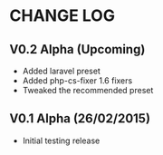 CHANGE LOG
==========


## V0.2 Alpha (Upcoming)

* Added laravel preset
* Added php-cs-fixer 1.6 fixers
* Tweaked the recommended preset


## V0.1 Alpha (26/02/2015)

* Initial testing release
